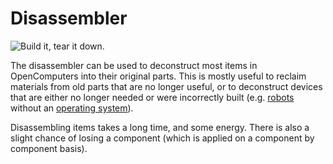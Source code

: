 # Disassembler

![Build it, tear it down.](oredict:oc:disassembler)

The disassembler can be used to deconstruct most items in OpenComputers into their original parts. This is mostly useful to reclaim materials from old parts that are no longer useful, or to deconstruct devices that are either no longer needed or were incorrectly built (e.g. [robots](robot.md) without an [operating system](../general/openOS.md)).

Disassembling items takes a long time, and some energy. There is also a slight chance of losing a component (which is applied on a component by component basis). 